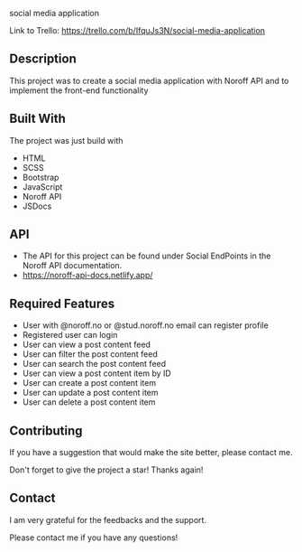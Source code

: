 social media application

Link to Trello: https://trello.com/b/IfquJs3N/social-media-application

## Description

This project was to create a social media application with Noroff API and to implement the front-end functionality

## Built With

The project was just build with

- HTML 
- SCSS
- Bootstrap
- JavaScript
- Noroff API 
- JSDocs

## API
- The API for this project can be found under Social EndPoints in the Noroff API documentation.
- https://noroff-api-docs.netlify.app/

## Required Features
- User with @noroff.no or @stud.noroff.no email can register profile
- Registered user can login
- User can view a post content feed
- User can filter the post content feed
- User can search the post content feed
- User can view a post content item by ID
- User can create a post content item
- User can update a post content item
- User can delete a post content item

## Contributing

If you have a suggestion that would make the site better, please contact me.

Don't forget to give the project a star! Thanks again!

## Contact

I am very grateful for the feedbacks and the support. 

Please contact me if you have any questions!
